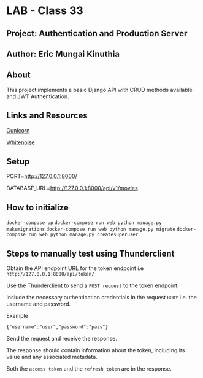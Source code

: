 # LAB - Class 33

## Project: Authentication and Production Server

## Author: Eric Mungai Kinuthia

## About 

This project implements a basic Django API with CRUD methods available and  JWT Authentication.

## Links and Resources

[Gunicorn](https://gunicorn.org/)

[Whitenoise](http://whitenoise.evans.io/en/stable/django.html)

## Setup

PORT=http://127.0.0.1:8000/

DATABASE_URL=http://127.0.0.1:8000/api/v1/movies

## How to initialize

`docker-compose up`
`docker-compose run web python manage.py makemigrations`
`docker-compose run web python manage.py migrate`
`docker-compose run web python manage.py createsuperuser`

## Steps to manually test using Thunderclient

Obtain the API endpoint URL for the token endpoint i.e `http://127.0.0.1:8000/api/token/`

Use the Thunderclient to send a `POST request` to the token endpoint.

Include the necessary authentication credentials in the request `BODY` i.e. the username and password.

Example 
```
{"username":"user","password":"pass"}
```

Send the request and receive the response. 

The response should contain information about the token, including its value and any associated metadata.

Both the `access token` and the `refresh token` are in the response.

